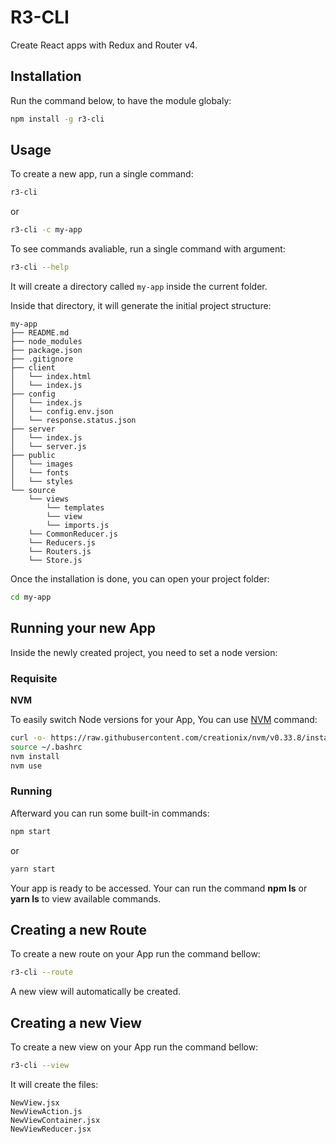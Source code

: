 # R3-CLI

Create React apps with Redux and Router v4.

## Installation

Run the command below, to have the module globaly:

```bash
npm install -g r3-cli
```

## Usage

To create a new app, run a single command:

```bash
r3-cli
```

or

```bash
r3-cli -c my-app
```

To see commands avaliable, run a single command with argument:

```bash
r3-cli --help
```

It will create a directory called `my-app` inside the current folder.

Inside that directory, it will generate the initial project structure:

```note
my-app
├── README.md
├── node_modules
├── package.json
├── .gitignore
├── client
│   └── index.html
│   └── index.js
├── config
│   └── index.js
│   └── config.env.json
│   └── response.status.json
├── server
│   └── index.js
│   └── server.js
├── public
│   └── images
│   └── fonts
│   └── styles
└── source
    └── views
        └── templates
        └── view
        └── imports.js
    └── CommonReducer.js
    └── Reducers.js
    └── Routers.js
    └── Store.js
```

Once the installation is done, you can open your project folder:

```bash
cd my-app
```

## Running your new App

Inside the newly created project, you need to set a node version:

### Requisite

**NVM**

To easily switch Node versions for your App, You can use [NVM](https://github.com/creationix/nvm) command:

```bash
curl -o- https://raw.githubusercontent.com/creationix/nvm/v0.33.8/install.sh | bash
source ~/.bashrc
nvm install
nvm use
```

### Running

Afterward you can run some built-in commands:

```bash
npm start
```

or

```bash
yarn start
```

Your app is ready to be accessed. Your can run the command **npm ls** or **yarn ls** to view available commands.

## Creating a new Route

To create a new route on your App run the command bellow:

```bash
r3-cli --route
```

A new view will automatically be created.

## Creating a new View

To create a new view on your App run the command bellow:

```bash
r3-cli --view
```

It will create the files:

```note
NewView.jsx
NewViewAction.js
NewViewContainer.jsx
NewViewReducer.jsx
```
